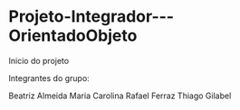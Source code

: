 # Projeto-Integrador---OrientadoObjeto
Inicio do projeto

Integrantes  do   grupo:

Beatriz  Almeida
Maria Carolina
Rafael Ferraz
Thiago  Gilabel
